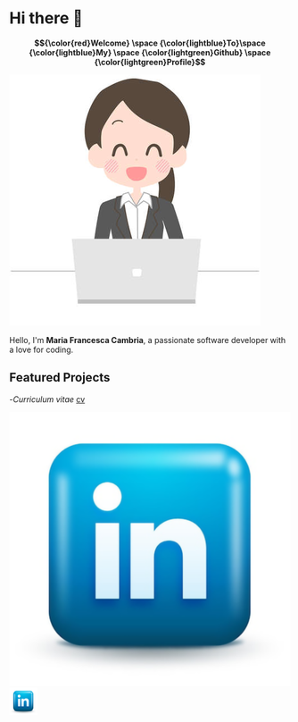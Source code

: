 # Hi there 👋

**$${\color{red}Welcome} \space {\color{lightblue}To}\space {\color{lightblue}My} \space {\color{lightgreen}Github} \space {\color{lightgreen}Profile}$$**

![Image](157180768.jpg)

Hello, I'm **Maria Francesca Cambria**, a passionate software developer with a love for coding.

## Featured Projects

-*Curriculum vitae*
[cv](https://github.com/Fra2406/Fra2406/tree/main/cv)

![Logo](linkedin-logo-icon-3D.png)
<img src="linkedin-logo-icon-3D.png" alt="Logo" width="50"/>



<!--
**Fra2406/Fra2406** is a ✨ _special_ ✨ repository because its `README.md` (this file) appears on your GitHub profile.

Here are some ideas to get you started:

- 🔭 I’m currently working on ...
- 🌱 I’m currently learning ...
- 👯 I’m looking to collaborate on ...
- 🤔 I’m looking for help with ...
- 💬 Ask me about ...
- 📫 How to reach me: ...
- 😄 Pronouns: ...
- ⚡ Fun fact: ...
-->
